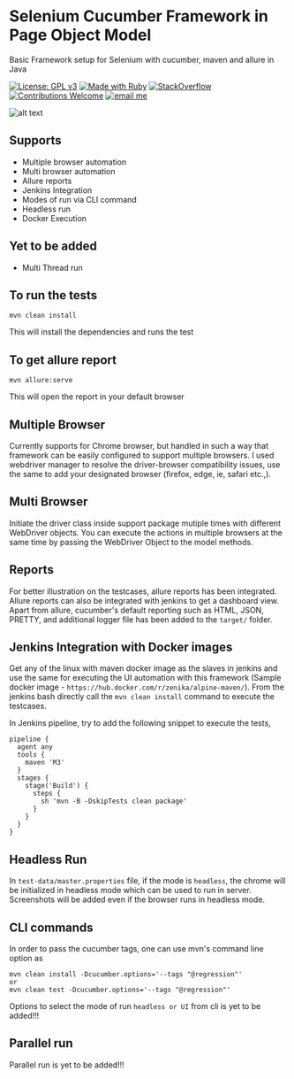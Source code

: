 # Selenium Cucumber Framework in Page Object Model

Basic Framework setup for Selenium with cucumber, maven and allure in Java

[![License: GPL v3](https://img.shields.io/badge/License-GPLv3-blue.svg)](LICENSE)
[![Made with Ruby](https://img.shields.io/badge/Made%20with-Ruby-red.svg)](https://www.ruby-lang.org/en/)
[![StackOverflow](http://img.shields.io/badge/Stack%20Overflow-Ask-blue.svg)]( https://stackoverflow.com/users/10505289/naresh-sekar )
[![Contributions Welcome](https://img.shields.io/badge/Contributions-Welcome-brightgreen.svg)](CONTRIBUTING.md)
[![email me](https://img.shields.io/badge/Contact-Email-green.svg)](nareshnavinash@gmail.com)



![alt text](src/test/java/support/Teber_Java_gif.gif)



## Supports
* Multiple browser automation
* Multi browser automation
* Allure reports
* Jenkins Integration
* Modes of run via CLI command
* Headless run
* Docker Execution

## Yet to be added
* Multi Thread run

## To run the tests
```
mvn clean install
```
This will install the dependencies and runs the test

## To get allure report
```
mvn allure:serve
```
This will open the report in your default browser

## Multiple Browser
Currently supports for Chrome browser, but handled in such a way that framework can be easily configured to support multiple browsers. I used webdriver manager to resolve the driver-browser compatibility issues, use the same to add your designated browser (firefox, edge, ie, safari etc.,).

## Multi Browser
Initiate the driver class inside support package mutiple times with different WebDriver objects. You can execute the actions in multiple browsers at the same time by passing the WebDriver Object to the model methods.

## Reports
For better illustration on the testcases, allure reports has been integrated. Allure reports can also be integrated with jenkins to get a dashboard view. Apart from allure, cucumber's default reporting such as HTML, JSON, PRETTY, and additional logger file has been added to the `target/` folder.

## Jenkins Integration with Docker images
Get any of the linux with maven docker image as the slaves in jenkins and use the same for executing the UI automation with this framework (Sample docker image - `https://hub.docker.com/r/zenika/alpine-maven/`). From the jenkins bash directly call the `mvn clean install` command to execute the testcases.

In Jenkins pipeline, try to add the following snippet to execute the tests,
```
pipeline {
  agent any
  tools {
    maven 'M3'
  }
  stages {
    stage('Build') {
      steps {
        sh 'mvn -B -DskipTests clean package'
      }
    }
  }
}
```

## Headless Run
In `test-data/master.properties` file, if the mode is `headless`, the chrome will be initialized in headless mode which can be used to run in server. Screenshots will be added even if the browser runs in headless mode.

## CLI commands
In order to pass the cucumber tags, one can use mvn's command line option as 
```
mvn clean install -Dcucumber.options='--tags "@regression"'
or
mvn clean test -Dcucumber.options='--tags "@regression"'
```
Options to select the mode of run `headless or UI` from cli is yet to be added!!!

## Parallel run 
Parallel run is yet to be added!!!
